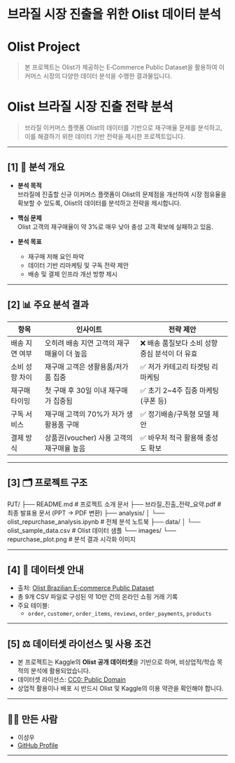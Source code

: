 # 브라질 시장 진출을 위한 Olist 데이터 분석
# Olist Project

> 본 프로젝트는 Olist가 제공하는 E‑Commerce Public Dataset을 활용하여
이커머스 시장의 다양한 데이터 분석을 수행한 결과물입니다.

# Olist 브라질 시장 진출 전략 분석

> 브라질 이커머스 플랫폼 Olist의 데이터를 기반으로 재구매율 문제를 분석하고, 이를 해결하기 위한 데이터 기반 전략을 제시한 프로젝트입니다.

---

## [1] 📌 분석 개요

- **분석 목적**  
  브라질에 진출할 신규 이커머스 플랫폼이 Olist의 문제점을 개선하여 시장 점유율을 확보할 수 있도록, Olist의 데이터를 분석하고 전략을 제시합니다.

- **핵심 문제**  
  Olist 고객의 재구매율이 약 3%로 매우 낮아 충성 고객 확보에 실패하고 있음.

- **분석 목표**  
  - 재구매 저해 요인 파악
  - 데이터 기반 리마케팅 및 구독 전략 제안
  - 배송 및 결제 인프라 개선 방향 제시

---

## [2] 📊 주요 분석 결과

| 항목 | 인사이트 | 전략 제안 |
|------|----------|------------|
| 배송 지연 여부 | 오히려 배송 지연 고객의 재구매율이 더 높음 | ❌ 배송 품질보다 소비 성향 중심 분석이 더 유효 |
| 소비 성향 차이 | 재구매 고객은 생활용품/저가품 집중 | ✅ 저가 카테고리 타겟팅 리마케팅 |
| 재구매 타이밍 | 첫 구매 후 30일 이내 재구매가 집중됨 | ✅ 초기 2~4주 집중 마케팅 (쿠폰 등) |
| 구독 서비스 | 재구매 고객의 70%가 저가 생활용품 구매 | ✅ 정기배송/구독형 모델 제안 |
| 결제 방식 | 상품권(voucher) 사용 고객의 재구매율 높음 | ✅ 바우처 적극 활용해 충성도 확보 |

---

## [3] 🗂 프로젝트 구조

PJT/
├── README.md # 프로젝트 소개 문서
├── 브라질_진출_전략_요약.pdf # 최종 발표용 문서 (PPT → PDF 변환)
├── analysis/
│ └── olist_repurchase_analysis.ipynb # 전체 분석 노트북
├── data/
│ └── olist_sample_data.csv # Olist 데이터 샘플
└── images/
└── repurchase_plot.png # 분석 결과 시각화 이미지


---

## [4] 📂 데이터셋 안내

- 출처: [Olist Brazilian E-commerce Public Dataset](https://www.kaggle.com/datasets/olistbr/brazilian-ecommerce)
- 총 9개 CSV 파일로 구성된 약 10만 건의 온라인 쇼핑 거래 기록
- 주요 테이블:
  - `order`, `customer`, `order_items`, `reviews`, `order_payments`, `products`

---

## [5] ⚖ 데이터셋 라이선스 및 사용 조건

- 본 프로젝트는 Kaggle의 **Olist 공개 데이터셋**을 기반으로 하며, 비상업적/학습 목적의 분석에 활용되었습니다.
- 데이터셋 라이선스: [CC0: Public Domain](https://creativecommons.org/publicdomain/zero/1.0/)
- 상업적 활용이나 배포 시 반드시 Olist 및 Kaggle의 이용 약관을 확인해야 합니다.

---

## 🙋‍♂️ 만든 사람

- 이성우  
- [GitHub Profile](https://github.com/db030dbb)

---
